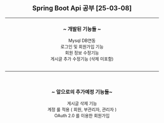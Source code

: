 <div align="center">

  
  ## Spring Boot Api 공부 [25-03-08]
<hr>

### ~ 개발된 기능들 ~<br>
Mysql DB연동<br>
로그인 및 회원가입 기능<br>
회원 정보 수정기능<br>
게시글 추가 수정기능 (삭제 미포함)<br>
<br>
<hr><br>

### ~ 앞으로의 추가예정 기능들~<br>
게시글 삭제 기능<br>
계정 룰 적용 ( 회원, 부관리자, 관리자 )<br>
OAuth 2.0 를 이용한 회원가입<br>


</div>
<!--
<details><summary>[2025-01-14] Spring Boot 환경 구축 및 로그인 회원가입 페이지 생성</summary>
  MVC 모델을 적용하여 페이지의 폼 데이터를 전달받을 DTO생성<br>
  로그인 페이지, 회원가입 페이지 생성<br>
  https://github.com/iwstg/restarts/commit/93256776ce3af6a4a69c5fb56c9e6606b1609f32
</details>
<details><summary>[2025-01-30] Spring Boot 환경 구축</summary>
추가적인 메모가 가능합니다.
</details>
* [2025-01-14] Spring Boot 환경 구축
  + 로그인 페이지, 회원가입 페이지 생성
- list 2
- list 3</div>
  -->
